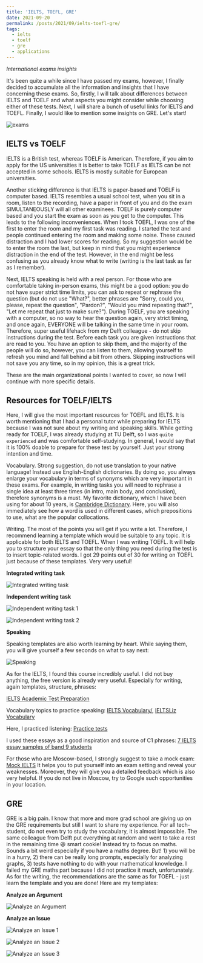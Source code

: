 ```yaml
---
title: 'IELTS, TOEFL, GRE'
date: 2021-09-20
permalink: /posts/2021/09/ielts-toefl-gre/
tags:
  - ielts
  - toelf
  - gre
  - applications
---
```


*International exams insights*



It's been quite a while since I have passed my exams, however, I finally decided to accumulate all the information and insights that I have concerning these exams. So, firstly, I will talk about differences between IELTS and TOELF and what aspects you might consider while choosing either of these tests. Next, I will share a bunch of useful links for IELTS and TOEFL. Finally, I would like to mention some insights on GRE. Let's start!

![exams](/images/ielts-toefl-gre.png)

## IELTS vs TOELF

IELTS is a British test, whereas TOELF is American. Therefore, if you aim to apply for the US universities it is better to take TOELF as IELTS can be not accepted in some schools. IELTS is mostly suitable for European universities. 

Another sticking difference is that IELTS is paper-based and TOELF is computer based. IELTS resembles a usual school test, when you sit in a room, listen to the recording, have a paper in front of you and do the exam SIMULTANEOUSLY will all other examinees. TOELF is purely computer based and you start the exam as soon as you get to the computer. This leads to the following inconveniences. When I took TOEFL, I was one of the first to enter the room and my first task was reading. I started the test and people continued entering the room and making some noise. These caused distraction and I had lower scores for reading. So my suggestion would be to enter the room the last, but keep in mind that you might experience distraction in the end of the test. However, in the end might be less confusing as you already know what to write (writing is the last task as far as I remember). 

Next, IELTS speaking is held with a real person. For those who are comfortable taking in-person exams, this might be a good option: you do not have super strict time limits, you can ask to repeat or rephrase the question (but do not use "What?", better phrases are "Sorry, could you, please, repeat the question", "Pardon?", "Would you mind repeating that?", "Let me repeat that just to make sure?"). During TOELF, you are speaking with a computer, so no way to hear the question again, very strict timing, and once again, EVERYONE will be talking in the same time in your room. Therefore, super useful lifehack from my Delft colleague - do not skip instructions during the test. Before each task you are given instructions that are read to you. You have an option to skip them, and the majority of the people will do so, however, you can listen to them, allowing yourself to refresh you mind and fall behind a bit from others. Skipping instructions will not save you any time, so in my opinion, this is a great trick.

These are the main organizational points I wanted to cover, so now I will continue with more specific details.

 

## Resources for TOELF/IELTS

Here, I will give the most important resources for TOEFL and IELTS. It is worth mentioning that I had a personal tutor while preparing for IELTS because I was not sure about my writing and speaking skills. While getting ready for TOELF, I was already studying at TU Delft, so I was `quite experienced` and was comfortable self-studying. In general, I would say that it is 100% doable to prepare for these test by yourself. Just your strong intention and time. 

Vocabulary. Strong suggestion, do not use translation to your native language! Instead use English-English dictionaries. By doing so, you always enlarge your vocabulary in terms of synonyms which are very important in these exams. For example, in writing tasks you will need to rephrase a single idea at least three times (in intro, main body, and conclusion), therefore synonyms is a must.  My favorite dictionary, which I have been using for about 10 years, is [Cambridge Dictionary](https://dictionary.cambridge.org/). Here, you will also immediately see how a word is used in different cases, which prepositions to use, what are the popular collocations. 

Writing. The most of the points you will get if you write a lot. Therefore, I recommend learning a template which would be suitable to any topic. It is applicable for both IELTS and TOEFL. When I was writing TOEFL. It will help you to structure your essay so that the only thing you need during the test is to insert topic-related words. I got 29 points out of 30 for writing on TOEFL just because of these templates. Very very useful!

**Integrated writing task**

![Integrated writing task](/images/Integrated-writing-task.jpeg)

**Independent writing task**

![Independent writing task 1](/images/Independent-writing-task-1.jpeg)

![Independent writing task 2](/images/Independent-writing-task-2.jpeg)

**Speaking**

Speaking templates are also worth learning by heart. While saying them, you will give yourself a few seconds on what to say next: 

![Speaking](/images/Speaking.jpeg)

As for the IELTS, I found this course incredibly useful. I did not buy anything, the free version is already very useful. Especially for writing, again templates, structure, phrases:

[IELTS Academic Test Preparation](https://www.edx.org/course/ielts-academic-test-preparation)

Vocabulary topics to practice speaking: [IELTS Vocabulary/](http://www.ieltsspeaking.co.uk/ielts-vocabulary/), [IELTSLiz Vocabulary](http://ieltsliz.com/vocabulary/)

Here, I practiced listening: [Practice tests](https://www.english-exam.org/IELTS/practice_tests/) 

I used these essays as a good inspiration and source of C1 phrases: [7 IELTS essay samples of band 9 students](https://ieltsonlinepractice.com/7-ielts-essay-samples-of-band-9-students/)

For those who are Moscow-based, I strongly suggest to take a mock exam: [Mock IELTS](https://www.ielts.su/academic_center/mock_ielts) It helps you to put yourself into an exam setting and reveal your weaknesses. Moreover, they will give you a detailed feedback which is also very helpful. If you do not live in Moscow, try to Google such opportunities in your location.

## GRE

GRE is a big pain. I know that more and more grad school are giving up on the GRE requirements but still I want to share my experience. For all tech-student, do not even try to study the vocabulary, it is almost impossible. The same colleague from Delft put everything at random and went to take a rest in the remaining time 😆 smart cookie! Instead try to focus on maths. Sounds a bit weird especially if you have a maths degree. But! 1) you will be in a hurry, 2) there can be really long prompts, especially for analyzing graphs, 3) tests have nothing to do with your mathematical knowledge. I failed my GRE maths part because I did not practice it much, unfortunately. As for the writing, the recommendations are the same as for TOEFL - just learn the template and you are done! Here are my templates:

**Analyze an Argument**

![Analyze an Argument](/images/Analyze-an-Argument.jpeg)


**Analyze an Issue**

![Analyze an Issue 1](/images/Analyze-an-Issue-1.jpeg)

![Analyze an Issue 2](/images/Analyze-an-Issue-2.jpeg)

![Analyze an Issue 3](/images/Analyze-an-Issue-3.jpeg)

